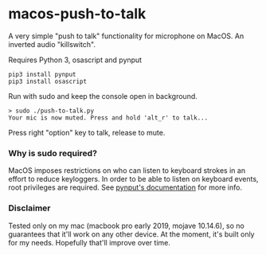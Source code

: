 # macos-push-to-talk
A very simple "push to talk" functionality for microphone on MacOS. An inverted audio "killswitch".

Requires Python 3, osascript and pynput

    pip3 install pynput
    pip3 install osascript

Run with sudo and keep the console open in background. 

    > sudo ./push-to-talk.py
    Your mic is now muted. Press and hold 'alt_r' to talk...

Press right "option" key to talk, release to mute.

### Why is sudo required?

MacOS imposes restrictions on who can listen to keyboard strokes in an effort to reduce keyloggers. In order to be able to listen on keyboard events, root privileges are required. See [pynput's documentation](https://pynput.readthedocs.io/en/latest/limitations.html#macos) for more info.

### Disclaimer

Tested only on my mac (macbook pro early 2019, mojave 10.14.6), so no guarantees that it'll work on any other device. At the moment, it's built only for my needs. Hopefully that'll improve over time.
